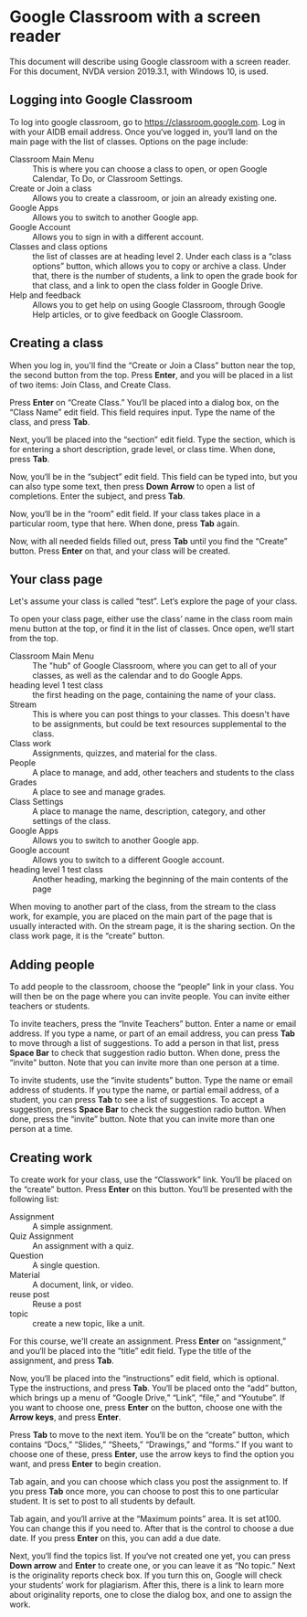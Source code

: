 Google Classroom with a screen reader
=======

This document will describe using Google classroom with a screen reader. For this document, NVDA version 2019.3.1, with Windows 10, is used.

Logging into Google Classroom
--------

To log into google classroom, go to <https://classroom.google.com>. Log in with your AIDB email address. Once you‘ve logged in, you‘ll land on the main page with the list of classes. Options on the page include:

<dl>
<dt>Classroom Main Menu</dt>
<dd>This is where you can choose a class to open, or open Google
Calendar, To Do, or Classroom Settings.</dd>
<dt>Create or Join a class</dt>
<dd>Allows you to create a classroom, or join an already existing one.</dd>
<dt>Google Apps</dt>
<dd>Allows you to switch to another Google app.</dd>
<dt>Google Account</dt>
<dd>Allows you to sign in with a different account.</dd>
<dt>Classes and class options</dt>
<dd>the list of classes are at heading level 2. Under each class is a
“class options” button, which allows you to copy or archive a class.
Under that, there is the number of students, a link to open the
grade book for that class, and a link to open the class folder in
Google Drive.</dd>
<dt>Help and feedback</dt>
<dd>Allows you to get help on using Google Classroom, through Google
Help articles, or to give feedback on Google Classroom.</dd>
</dl>

Creating a class
--------

When you log in, you'll find the “Create or Join a Class” button near the top, the second button from the top. Press **Enter**, and you will be placed in a list of two items: Join Class, and Create Class.

Press **Enter** on “Create Class.” You‘ll be placed into a dialog box, on the “Class Name” edit field. This field requires input. Type the name of the class, and press **Tab**.

Next, you‘ll be placed into the “section” edit field. Type the section, which is for entering a short description, grade level, or class time. When done, press **Tab**.

Now, you‘ll be in the “subject” edit field. This field can be typed into, but you can also type some text, then press **Down Arrow** to open a list of completions. Enter the subject, and press **Tab**.

Now, you‘ll be in the “room” edit field. If your class takes place in a particular room, type that here. When done, press **Tab** again.

Now, with all needed fields filled out, press **Tab** until you find the “Create” button. Press **Enter** on that, and your class will be created.

Your class page
------------

Let's assume your class is called “test”. Let‘s explore the page of your class.

To open your class page, either use the class’ name in the class room main menu button at the top, or find it in the list of classes. Once open, we‘ll start from the top.

<dl>
<dt>Classroom Main Menu</dt>
<dd>The "hub" of Google Classroom, where you can get to all of your
classes, as well as the calendar and to do Google Apps.</dd>
<dt>heading level 1 test class</dt>
<dd>the first heading on the page, containing the name of your class.</dd>
<dt>Stream</dt>
<dd>This is where you can post things to your classes. This doesn't have
to be assignments, but could be text resources supplemental to the
class.</dd>
<dt>Class work</dt>
<dd>Assignments, quizzes, and material for the class.</dd>
<dt>People</dt>
<dd>A place to manage, and add, other teachers and students to the class</dd>
<dt>Grades</dt>
<dd>A place to see and manage grades.</dd>
<dt>Class Settings</dt>
<dd>A place to manage the name, description, category, and other
settings of the class.</dd>
<dt>Google Apps</dt>
<dd>Allows you to switch to another Google app.</dd>
<dt>Google account</dt>
<dd>Allows you to switch to a different Google account.</dd>
<dt>heading level 1 test class</dt>
<dd>Another heading, marking the beginning of the main contents of the
page</dd>
</dl>

When moving to another part of the class, from the stream to the class work, for example, you are placed on the main part of the page that is usually interacted with. On the stream page, it is the sharing section. On the class work page, it is the “create” button.

Adding people
---------

To add people to the classroom, choose the “people” link in your class. You will then be on the page where you can invite people. You can invite either teachers or students.

To invite teachers, press the “Invite Teachers” button. Enter a name or email address. If you type a name, or part of an email address, you can press **Tab** to move through a list of suggestions. To add a person in that list, press **Space Bar** to check that suggestion radio button. When done, press the “invite” button. Note that you can invite more than one person at a time.

To invite students, use the “invite students” button. Type the name or email address of students. If you type the name, or partial email address, of a student, you can press **Tab** to see a list of suggestions. To accept a suggestion, press **Space Bar** to check the suggestion radio button. When done, press the “invite” button. Note that you can invite more than one person at a time.

Creating work
----------

To create work for your class, use the “Classwork” link. You‘ll be placed on the “create” button. Press **Enter** on this button. You‘ll be presented with the following list:

<dl>
<dt>Assignment</dt>
<dd>A simple assignment.</dd>
<dt>Quiz Assignment</dt>
<dd>An assignment with a quiz.</dd>
<dt>Question</dt>
<dd>A single question.</dd>
<dt>Material</dt>
<dd>A document, link, or video.</dd>
<dt>reuse post</dt>
<dd>Reuse a post</dd>
<dt>topic</dt>
<dd>create a new topic, like a unit.</dd>
</dl>

For this course, we'll create an assignment. Press **Enter** on “assignment,” and you‘ll be placed into the “title” edit field. Type the title of the assignment, and press **Tab**.

Now, you‘ll be placed into the “instructions” edit field, which is optional. Type the instructions, and press **Tab**. You‘ll be placed onto the “add” button, which brings up a menu of “Google Drive,” “Link”, “file,” and “Youtube”. If you want to choose one, press **Enter** on the button, choose one with the **Arrow keys**, and press **Enter**.

Press **Tab** to move to the next item. You‘ll be on the “create” button, which contains “Docs,” “Slides,” “Sheets,” “Drawings,” and “forms.” If you want to choose one of these, press **Enter**, use the arrow keys to find the option you want, and press **Enter** to begin creation.

Tab again, and you can choose which class you post the assignment to. If you press **Tab** once more, you can choose to post this to one particular student. It is set to post to all students by default.

Tab again, and you‘ll arrive at the “Maximum points” area. It is set at100. You can change this if you need to. After that is the control to choose a due date. If you press **Enter** on this, you can add a due date.

Next, you‘ll find the topics list. If you‘ve not created one yet, you can press **Down arrow** and **Enter** to create one, or you can leave it as “No topic.” Next is the originality reports check box. If you turn this on, Google will check your students’ work for plagiarism. After this, there is a link to learn more about originality reports, one to close the dialog box, and one to assign the work.
